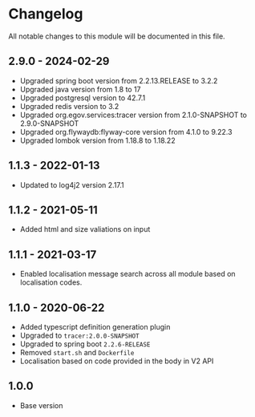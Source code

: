 
# Changelog
All notable changes to this module will be documented in this file.

## 2.9.0 - 2024-02-29
- Upgraded spring boot version from 2.2.13.RELEASE to 3.2.2
- Upgraded java version from 1.8 to 17
- Upgraded postgresql version to 42.7.1
- Upgraded redis version to 3.2
- Upgraded org.egov.services:tracer version from 2.1.0-SNAPSHOT to 2.9.0-SNAPSHOT
- Upgraded org.flywaydb:flyway-core version from 4.1.0 to 9.22.3
- Upgraded lombok version from 1.18.8 to 1.18.22

## 1.1.3 - 2022-01-13
- Updated to log4j2 version 2.17.1

## 1.1.2 - 2021-05-11

- Added html and size valiations on input

## 1.1.1 - 2021-03-17

- Enabled localisation message search across all module based on localisation codes.

## 1.1.0 - 2020-06-22

- Added typescript definition generation plugin
- Upgraded to `tracer:2.0.0-SNAPSHOT`
- Upgraded to spring boot `2.2.6-RELEASE`
- Removed `start.sh` and `Dockerfile`
- Localisation based on code provided in the body in V2 API

## 1.0.0

- Base version
